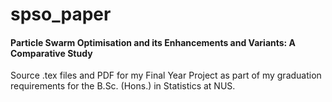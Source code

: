 # spso_paper

#### Particle Swarm Optimisation and its Enhancements and Variants: A Comparative Study

Source .tex files and PDF for my Final Year Project as part of my graduation requirements for the B.Sc. (Hons.) in Statistics at NUS.
